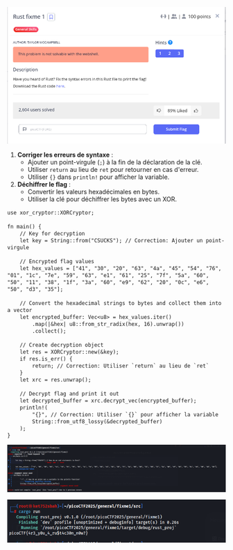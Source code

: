![1741850041515](images/Rust_fixme_1/1741850041515.png)

1. **Corriger les erreurs de syntaxe** :
   * Ajouter un point-virgule (`;`) à la fin de la déclaration de la clé.
   * Utiliser `return` au lieu de `ret` pour retourner en cas d'erreur.
   * Utiliser `{}` dans `println!` pour afficher la variable.
2. **Déchiffrer le flag** :
   * Convertir les valeurs hexadécimales en bytes.
   * Utiliser la clé pour déchiffrer les bytes avec un XOR.

```
use xor_cryptor::XORCryptor;

fn main() {
    // Key for decryption
    let key = String::from("CSUCKS"); // Correction: Ajouter un point-virgule

    // Encrypted flag values
    let hex_values = ["41", "30", "20", "63", "4a", "45", "54", "76", "01", "1c", "7e", "59", "63", "e1", "61", "25", "7f", "5a", "60", "50", "11", "38", "1f", "3a", "60", "e9", "62", "20", "0c", "e6", "50", "d3", "35"];

    // Convert the hexadecimal strings to bytes and collect them into a vector
    let encrypted_buffer: Vec<u8> = hex_values.iter()
        .map(|&hex| u8::from_str_radix(hex, 16).unwrap())
        .collect();

    // Create decryption object
    let res = XORCryptor::new(&key);
    if res.is_err() {
        return; // Correction: Utiliser `return` au lieu de `ret`
    }
    let xrc = res.unwrap();

    // Decrypt flag and print it out
    let decrypted_buffer = xrc.decrypt_vec(encrypted_buffer);
    println!(
        "{}", // Correction: Utiliser `{}` pour afficher la variable
        String::from_utf8_lossy(&decrypted_buffer)
    );
}
```

![1741850870833](images/Rust_fixme_1/1741850870833.png)

![1741851050691](images/Rust_fixme_1/1741851050691.png)

